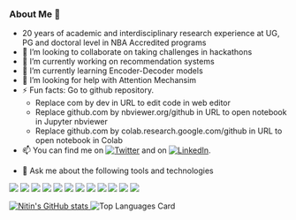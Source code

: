 ### About Me 👋

- 20 years of academic and interdisciplinary research experience at UG, PG and doctoral level in NBA Accredited programs
- 👯 I’m looking to collaborate on taking challenges in hackathons
- 🔭 I’m currently working on recommendation systems
- 🌱 I’m currently learning Encoder-Decoder models
- 🤔 I’m looking for help with Attention Mechansim
- ⚡ Fun facts: Go to github repository. 
  - Replace com by dev in URL to edit code in web editor
  - Replace github.com by nbviewer.org/github in URL to open notebook in Jupyter nbviewer
  - Replace github.com by colab.research.google.com/github in URL to open notebook in Colab
- 📫 You can find me on [![Twitter][1.2]][1] and on [![LinkedIn][2.2]][2].
<!-- Icons -->
[1.2]: http://i.imgur.com/wWzX9uB.png (twitter icon without padding)
[2.2]: https://raw.githubusercontent.com/MartinHeinz/MartinHeinz/master/linkedin-3-16.png (LinkedIn icon without padding)
<!-- Links to your social media accounts -->
[1]: https://twitter.com/drnitinmalik1/
[2]: https://www.linkedin.com/in/drnitinmalik/
- 💬 Ask me about the following tools and technologies
 
![](https://img.shields.io/badge/Language-Python-informational?style=flat&logo=<LOGO_NAME>&logoColor=white&color=2bbc8a)
![](https://img.shields.io/badge/Tensors-NumPy-informational?style=flat&logo=<LOGO_NAME>&logoColor=white&color=2bbc8a)
![](https://img.shields.io/badge/File-Pandas-informational?style=flat&logo=<LOGO_NAME>&logoColor=white&color=2bbc8a)
![](https://img.shields.io/badge/Scraping-BeautifulSoup-informational?style=flat&logo=<LOGO_NAME>&logoColor=white&color=2bbc8a)
![](https://img.shields.io/badge/Statistics-statsmodel-informational?style=flat&logo=<LOGO_NAME>&logoColor=white&color=2bbc8a)
![](https://img.shields.io/badge/Visualization-Seaborn-informational?style=flat&logo=<LOGO_NAME>&logoColor=white&color=2bbc8a)
![](https://img.shields.io/badge/ML-sklearn-informational?style=flat&logo=<LOGO_NAME>&logoColor=white&color=2bbc8a)
![](https://img.shields.io/badge/Text-nltk-informational?style=flat&logo=<LOGO_NAME>&logoColor=white&color=2bbc8a)
![](https://img.shields.io/badge/API-keras-informational?style=flat&logo=<LOGO_NAME>&logoColor=white&color=2bbc8a)
![](https://img.shields.io/badge/Framework-TensorFlow-informational?style=flat&logo=<LOGO_NAME>&logoColor=white&color=2bbc8a)
![](https://img.shields.io/badge/Image-OpenCV-informational?style=flat&logo=<LOGO_NAME>&logoColor=white&color=2bbc8a)
![](https://img.shields.io/badge/IDE-Jupyter-informational?style=flat&logo=<LOGO_NAME>&logoColor=white&color=2bbc8a)

[![Nitin's GitHub stats](https://github-readme-stats.vercel.app/api?username=drnitinmalik&hide=contribs,prs&count_private=true&show_icons=true)
](https://github.com/drnitinmalik/github-readme-stats)
![Top Languages Card](https://github-readme-stats.vercel.app/api/top-langs/?username=drnitinmalik)


